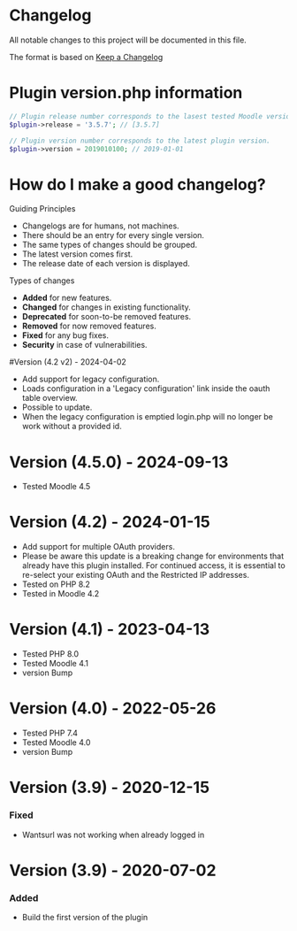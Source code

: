 # Changelog
All notable changes to this project will be documented in this file.

The format is based on [Keep a Changelog](https://keepachangelog.com/en/1.0.0/)

# Plugin version.php information
```php
// Plugin release number corresponds to the lasest tested Moodle version in which the plugin has been tested.
$plugin->release = '3.5.7'; // [3.5.7]

// Plugin version number corresponds to the latest plugin version.
$plugin->version = 2019010100; // 2019-01-01
```

# How do I make a good changelog?
Guiding Principles
* Changelogs are for humans, not machines.
* There should be an entry for every single version.
* The same types of changes should be grouped.
* The latest version comes first.
* The release date of each version is displayed.

Types of changes
* **Added** for new features.
* **Changed** for changes in existing functionality.
* **Deprecated** for soon-to-be removed features.
* **Removed** for now removed features.
* **Fixed** for any bug fixes.
* **Security** in case of vulnerabilities.

#Version (4.2 v2) - 2024-04-02
- Add support for legacy configuration.
- Loads configuration in a 'Legacy configuration' link inside the oauth table overview.
- Possible to update.
- When the legacy configuration is emptied login.php will no longer be work without a provided id.

# Version (4.5.0) - 2024-09-13
- Tested Moodle 4.5

# Version (4.2) - 2024-01-15
- Add support for multiple OAuth providers. 
- Please be aware this update is a breaking change for environments that already have this plugin installed. 
For continued access, it is essential to re-select your existing OAuth and the Restricted IP addresses.
- Tested on PHP 8.2
- Tested in Moodle 4.2

# Version (4.1) - 2023-04-13
- Tested PHP 8.0
- Tested Moodle 4.1
- version Bump

# Version (4.0) - 2022-05-26
- Tested PHP 7.4
- Tested Moodle 4.0
- version Bump

# Version (3.9) - 2020-12-15

### Fixed
- Wantsurl was not working when already logged in

# Version (3.9) - 2020-07-02

### Added
- Build the first version of the plugin
